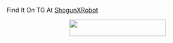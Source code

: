 Find It On TG At [ShogunXRobot](https://t.me/ShogunXRobot)
<p align="center"><a href="https://heroku.com/deploy?template=https://github.com/RimuruDemonlord/ShogunXRobot"> <img src="https://img.shields.io/badge/Deploy%20To%20Heroku-black?style=for-the-badge&logo=heroku" width="220" height="38.45"/></a></p>
